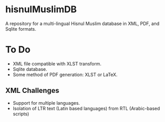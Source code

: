 # hisnulMuslimDB

A repository for a multi-lingual Hisnul Muslim database in XML, PDF, and Sqlite formats.

# To Do

- XML file compatible with XLST transform.
- Sqlite database.
- Some method of PDF generation: XLST or LaTeX.

## XML Challenges

- Support for multiple languages.
- Isolation of LTR text (Latin based languages) from RTL (Arabic-based scripts)
